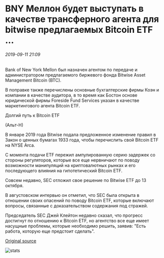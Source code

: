 # BNY Меллон будет выступать в качестве трансферного агента для bitwise предлагаемых Bitcoin ETF ...

###### 2019-09-11 21:09

Bank of New York Mellon был назначен агентом по передаче и администратором предлагаемого биржевого фонда Bitwise Asset Management Bitcoin (BTC).

В поправке также перечислены основные бухгалтерские фирмы Коэн и компании в качестве аудитора, в то время как Бостон основе юридической фирмы Foreside Fund Services указан в качестве маркетингового агента Bitcoin ETF.

Долгий путь к Bitcoin ETF

(Альт-Н)

В январе 2019 года Bitwise подала предложенное изменение правил в Закон о ценных бумагах 1933 года, чтобы перечислить свой Bitcoin ETF на NYSE Arca.

С момента подачи ETF пережил ампулированную серию задержек со стороны регуляторов, которые все еще нервничают по поводу возможности манипуляций на криптовалютных рынках и его последующего влияния на гипотетический Bitcoin ETF.

Совсем недавно, SEC отложил свое решение по Bitwise ETF до 13 октября.

В августовском интервью он отметил, что SEC была открыта в отношении своих опасений по поводу Bitcoin ETF, которые включают вопросы, связанные с доказательством содержания под стражей.

Председатель SEC Джей Клейтон недавно сказал, что прогресс достигнут по отношению к Bitcoin ETF, но агентство все еще имеет насущные проблемы, которые необходимо решить, заявив: "Есть работа, которую еще предстоит сделать".

[Original source](https://cointelegraph.com/news/bny-mellon-to-act-as-transfer-agent-for-bitwises-proposed-bitcoin-etf)

![stats](https://c.statcounter.com/11760860/0/a89fa40b/1/ "stats")